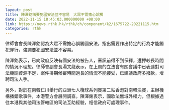 ```yaml
---
layout: post
title: 陳澤銘稱要犯國安法並不容易　大眾不需擔心誤觸
date: 2022-11-15 18:45:03.000000000 +08:00
link: https://news.rthk.hk/rthk/ch/component/k2/1675722-20221115.htm
categories: rthk
---
```


律師會會長陳澤銘認為大眾不需擔心誤觸國安法，指出需要作出特定的行為才能觸犯罪行，強調要犯國安法並不容易。

陳澤銘表示，已向政府反映有國安法的被告人，審訊前得不到保釋，還押較長時間的情況不理想。律師會副會長湯文龍表示，在上周的立法會有關會議中已表達對司法機關資源不足，案件排期候審時間過長的情況不能接受，已建議政府多撥款，增聘司法人手。

另外，對於在南韓仁川舉行的亞洲七人欖球系列賽第二站香港對南韓決賽，主辦機構播錯歌事件，本港警方會展開調查。陳澤銘表示，國歌法無域外權力，但根據過往本港與其他司法管轄區的司法互助經驗，相信政府可處理事件。
